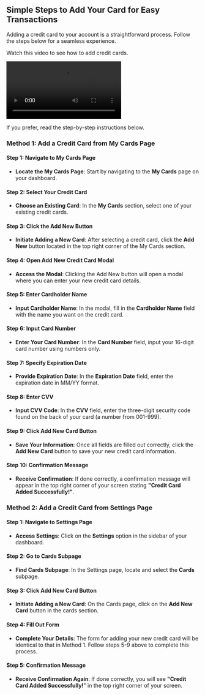 ## Simple Steps to Add Your Card for Easy Transactions

Adding a credit card to your account is a straightforward process. Follow the steps below for a seamless experience.

Watch this video to see how to add credit cards.

<video controls>
  <source src="/videos/adding-new-credit-card.mp4" type="video/mp4" />
  Your browser does not support the video tag.
</video>

If you prefer, read the step-by-step instructions below.

### Method 1: Add a Credit Card from My Cards Page

#### Step 1: Navigate to My Cards Page

- **Locate the My Cards Page**: Start by navigating to the **My Cards** page on your dashboard.

#### Step 2: Select Your Credit Card

- **Choose an Existing Card**: In the **My Cards** section, select one of your existing credit cards.

#### Step 3: Click the Add New Button

- **Initiate Adding a New Card**: After selecting a credit card, click the **Add New** button located in the top right corner of the My Cards section.

#### Step 4: Open Add New Credit Card Modal

- **Access the Modal**: Clicking the Add New button will open a modal where you can enter your new credit card details.

#### Step 5: Enter Cardholder Name

- **Input Cardholder Name**: In the modal, fill in the **Cardholder Name** field with the name you want on the credit card.

#### Step 6: Input Card Number

- **Enter Your Card Number**: In the **Card Number** field, input your 16-digit card number using numbers only.

#### Step 7: Specify Expiration Date

- **Provide Expiration Date**: In the **Expiration Date** field, enter the expiration date in MM/YY format.

#### Step 8: Enter CVV

- **Input CVV Code**: In the **CVV** field, enter the three-digit security code found on the back of your card (a number from 001-999).

#### Step 9: Click Add New Card Button

- **Save Your Information**: Once all fields are filled out correctly, click the **Add New Card** button to save your new credit card information.

#### Step 10: Confirmation Message

- **Receive Confirmation**: If done correctly, a confirmation message will appear in the top right corner of your screen stating **"Credit Card Added Successfully!"**.

### Method 2: Add a Credit Card from Settings Page

#### Step 1: Navigate to Settings Page

- **Access Settings**: Click on the **Settings** option in the sidebar of your dashboard.

#### Step 2: Go to Cards Subpage

- **Find Cards Subpage**: In the Settings page, locate and select the **Cards** subpage.

#### Step 3: Click Add New Card Button

- **Initiate Adding a New Card**: On the Cards page, click on the **Add New Card** button in the cards section.

#### Step 4: Fill Out Form

- **Complete Your Details**: The form for adding your new credit card will be identical to that in Method 1. Follow steps 5-9 above to complete this process.

#### Step 5: Confirmation Message

- **Receive Confirmation Again**: If done correctly, you will see **"Credit Card Added Successfully!**" in the top right corner of your screen.
